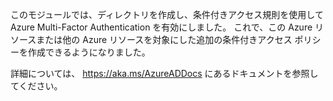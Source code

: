 このモジュールでは、ディレクトリを作成し、条件付きアクセス規則を使用して Azure Multi-Factor Authentication を有効にしました。 これで、この Azure リソースまたは他の Azure リソースを対象にした追加の条件付きアクセス ポリシーを作成できるようになりました。

詳細については、 https://aka.ms/AzureADDocs にあるドキュメントを参照してください。
